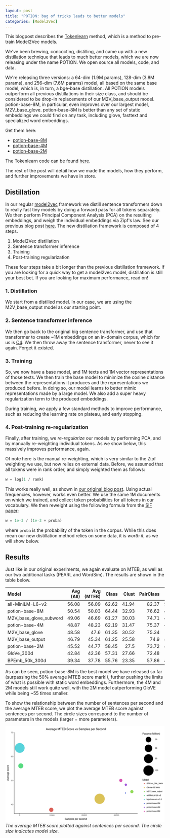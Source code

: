 ```yaml
---
layout: post
title: "POTION: bag of tricks leads to better models"
categories: [Model2Vec]
---
```


This blogpost describes the [Tokenlearn](https://github.com/MinishLab/tokenlearn) method, which is a method to pre-train Model2Vec models.


We've been brewing, concocting, distilling, and came up with a new distillation technique that leads to much better models, which we are now releasing under the name POTION. We open source all models, code, and data. 

We're releasing three versions: a 64-dim (1.9M params), 128-dim (3.8M params), and 256-dim (7.6M params) model, all based on the same base model, which is, in turn, a bge-base distillation. All POTION models outperform all previous distillations in their size class, and should be considered to be drop-in replacements of our M2V_base_output model. potion-base-8M, in particular, even improves over our largest model, M2V_base_glove. potion-base-8M is better than any set of static embeddings we could find on any task, including glove, fasttext and specialized word embeddings.

Get them here:
- [potion-base-8M](https://huggingface.co/MinishLab/potion-base-8M)
- [potion-base-4M](https://huggingface.co/MinishLab/potion-base-4M)
- [potion-base-2M](https://huggingface.co/MinishLab/potion-base-2M)

The Tokenlearn code can be found [here](https://github.com/MinishLab/tokenlearn).

The rest of the post will detail how we made the models, how they perform, and further improvements we have in store.

## Distillation

In our regular [model2vec](https://github.com/MinishLab/model2vec) framework we distill sentence transformers down to really fast tiny models by doing a forward pass for all tokens separately. We then perform Principal Component Analysis (PCA) on the resulting embeddings, and weigh the individual embeddings via Zipf's law. See our previous blog post [here](https://huggingface.co/blog/Pringled/model2vec). The new distillation framework is composed of 4 steps. 

1. Model2Vec distillation
2. Sentence transformer inference
3. Training
4. Post-training regularization

These four steps take a bit longer than the previous distillation framework. If you are looking for a quick way to get a model2vec model, distillation is still your best bet. If you are looking for maximum performance, read on!

### 1. Distillation

We start from a distilled model. In our case, we are using the M2V_base_output model as our starting point.

### 2. Sentence transformer inference

We then go back to the original big sentence transformer, and use that transformer to create ~1M embeddings on an in-domain corpus, which for us is [C4](https://huggingface.co/datasets/allenai/c4). We then throw away the sentence transformer, never to see it again. Forget it existed.

### 3. Training

So, we now have a base model, and 1M texts and 1M vector representations of those texts. We then train the base model to minimize the cosine distance between the representations it produces and the representations we produced before. In doing so, our model learns to better mimic representations made by a large model. We also add a super heavy regularization term to the produced embeddings.

During training, we apply a few standard methods to improve performance, such as reducing the learning rate on plateau, and early stopping. 

### 4. Post-training re-regularization

Finally, after training, we _re-regularize_ our models by performing PCA, and by manually re-weighting individual tokens. As we show below, this massively improves performance, again. 

Of note here is the manual re-weighting, which is very similar to the Zipf weighting we use, but now relies on external data. Before, we assumed that all tokens were in rank order, and simply weighted them as follows:

```python
w = log(1 / rank)
```

This works really well, as shown in [our original blog post](https://huggingface.co/blog/Pringled/model2vec). Using actual frequencies, however, works even better. We use the same 1M documents on which we trained, and collect token probabilities for all tokens in our vocabulary. We then reweight using the following formula from the [SIF paper](https://openreview.net/pdf?id=SyK00v5xx):

```python
w = 1e-3 / (1e-3 + proba)
```

where `proba` is the probability of the token in the corpus. While this does mean our new distillation method relies on some data, it is _worth it_, as we will show below.

## Results

Just like in our original experiments, we again evaluate on MTEB, as well as our two additional tasks (PEARL and WordSim). The results are shown in the table below.

| Model                  |   Avg (All) |   Avg (MTEB) |   Class |   Clust |   PairClass |   Rank |    Ret |    STS |    Sum |   Pearl |   WordSim |
|:-----------------------|------------:|-------------:|--------:|--------:|------------:|-------:|-------:|-------:|-------:|--------:|----------:|
| all-MiniLM-L6-v2        | 56.08     | 56.09      | 62.62  | 41.94  | 82.37     | 58.04  | 41.95  | 78.90  | 30.81  | 60.83  | 49.91   |
| potion-base-8M         |       50.54 |        50.03 |   64.44 |   32.93 |       76.62 |  49.73 |  31.71 |  73.24 |  29.28 |   53.54 |     50.75 |
| M2V_base_glove_subword |       49.06 |        46.69 |   61.27 |   30.03 |       74.71 |  49.15 |  27.16 |  69.09 |  30.08 |   56.82 |     57.99 |
| potion-base-4M         |       48.87 |        48.23 |   62.19 |   31.47 |       75.37 |  48.75 |  29.11 |  72.19 |  28.89 |   52.55 |     49.21 |
| M2V_base_glove         |       48.58 |        47.6  |   61.35 |   30.52 |       75.34 |  48.5  |  29.26 |  70.31 |  31.5  |   50.28 |     54.29 |
| M2V_base_output        |       46.79 |        45.34 |   61.25 |   25.58 |       74.9  |  47.63 |  26.14 |  68.58 |  29.2  |   54.02 |     49.18 |
| potion-base-2M         |       45.52 |        44.77 |   58.45 |   27.5  |       73.72 |  46.82 |  24.13 |  70.14 |  31.51 |   50.82 |     44.72 |
| GloVe_300d             |       42.84 |        42.36 |   57.31 |   27.66 |       72.48 |  43.3  |  22.78 |  61.9  |  28.81 |   45.65 |     43.05 |
| BPEmb_50k_300d         |       39.34 |        37.78 |   55.76 |   23.35 |       57.86 |  43.21 |  17.5  |  55.1  |  29.74 |   47.56 |     41.28 |

As can be seen, potion-base-8M is the best model we have released so far (surpassing the 50% average MTEB score mark!), further pushing the limits of what is possible with static word embeddings. Furthermore, the 4M and 2M models still work quite well, with the 2M model outperforming GloVE while being ~55 times smaller.

To show the relationship between the number of sentences per second and the average MTEB score, we plot the average MTEB score against sentences per second. The circle sizes correspond to the number of parameters in the models (larger = more parameters).

![SpeedvsAccuracy](/images/post_tokenlearn/speed_vs_mteb_score.png) 
*The average MTEB score plotted against sentences per second. The circle size indicates model size.*